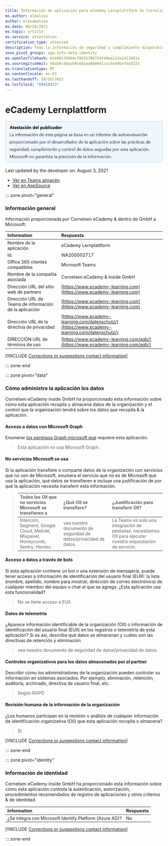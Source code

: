 ```yaml
---
title: Información de aplicación para eCademy Lernplattform de Cornelsen eCademy &amp; dentro de GmbH
ms.author: elmalova
author: elenamalova
ms.date: 08/20/2021
ms.topic: article
ms.service: attestation
certification_type: attested
description: Toda la información de seguridad y cumplimiento disponible para eCademy Lernplattform, sus directivas de tratamiento de datos, su información de catálogo de aplicaciones de Microsoft Cloud App Security e información de seguridad y cumplimiento en el registro CSA STAR.
zone_pivot_groups: app-info-data-identity
ms.openlocfilehash: 6149d1358d4cf0531386724f40ae112e2d13b81e
ms.sourcegitcommit: 9dab9c9dacb9c6daaa6b0041ccc8a49bafdad331
ms.translationtype: MT
ms.contentlocale: es-ES
ms.lasthandoff: 10/16/2021
ms.locfileid: "60410323"
---
```

# <a name="ecademy-lernplattform"></a>eCademy Lernplattform

<p></p>
<img alt="Publisher Attestation: The information on this page is based on a self-assessment report provided by the app developer on the security, compliance, and data handling practices followed by this app. Microsoft makes no guarantees regarding the accuracy of the information." src="../media/attested.png" width="650" />
<p>Last updated by the developer on: August 3, 2021</p>

* <a href="https://teams.microsoft.com/l/app/8b1066b0-59c2-4a7b-8ac6-f43edcfe5eef" target="_blank">Ver en Teams almacén</a>
* <a href="https://appsource.microsoft.com/product/office/WA200002717" target="_blank">Ver en AppSource</a>

::: zone pivot="general"

### <a name="general-information"></a>Información general

Información proporcionada por Cornelsen eCademy &amp; dentro de GmbH a Microsoft:

| **Information** | **Respuesta** |
|:----------------|:-------------|
| Nombre de la aplicación | eCademy Lernplattform |
| Id. | WA200002717 |
| Office 365 clientes compatibles | Microsoft Teams |
| Nombre de la compañía asociada | Cornelsen eCademy &amp; inside GmbH |
| Dirección URL del sitio web de partners | [https://www.ecademy-learning.com](https://www.ecademy-learning.com) |
| Dirección URL de Teams de información de la aplicación | [https://www.ecademy-learning.com](https://www.ecademy-learning.com) |
| Dirección URL de la directiva de privacidad | [https://www.ecademy-learning.com/datenschutz/](https://www.ecademy-learning.com/datenschutz/) |
| DIRECCIÓN URL de términos de uso | [https://www.ecademy-learning.com/agb/](https://www.ecademy-learning.com/agb/) |

 [!INCLUDE [Corrections or suggestions contact information](../includes/corrections-or-suggestions.md)]

::: zone-end

::: zone pivot="data"

### <a name="how-the-app-handles-data"></a>Cómo administra la aplicación los datos

Cornelsen eCademy inside GmbH ha proporcionado esta información sobre cómo esta aplicación recopila y almacena datos de la organización y el control que la organización tendrá sobre los datos que recopila &amp; la aplicación.

#### <a name="data-access-using-microsoft-graph"></a>Acceso a datos con Microsoft Graph

Enumerar [los permisos Graph microsoft que](https://docs.microsoft.com/graph/permissions-reference) requiere esta aplicación.

>Esta aplicación no usa Microsoft Graph.


#### <a name="non-microsoft-services-used"></a>No servicios Microsoft se usa

Si la aplicación transfiere o comparte datos de la organización con servicios que no son de Microsoft, enumera el servicio que no es de Microsoft que usa la aplicación, qué datos se transfieren e incluye una justificación de por qué la aplicación necesita transferir esta información.

>| **Todos los OII que no servicios Microsoft se transfieren a** |  **¿Qué OII se transfiere?** | **¿Justificación para transferir OII?** |
>|:-----------------------------------------------------|:------------------------------|:----------------------------------------|
>| Intercom, Segment, Google Cloud, MailJet, Mixpanel, Honeycomb, Sentry, Heroku | vea nuestro documento de seguridad de datos/privacidad de datos. | La Teams es solo una integración de pestañas, necesitamos OII para ejecutar nuestra orquestación de servicio. |

#### <a name="data-access-via-bots"></a>Acceso a datos a través de bots

Si esta aplicación contiene un bot o una extensión de mensajería, puede tener acceso a información de identificación del usuario final (EUII): la lista (nombre, apellido, nombre para mostrar, dirección de correo electrónico) de cualquier miembro del equipo o chat al que se agrega. ¿Esta aplicación usa esta funcionalidad?

>No se tiene acceso a EUII.


#### <a name="telemetry-data"></a>Datos de telemetría

¿Aparece información identificable de la organización (OII) o información de identificación del usuario final (EUII) en los registros o telemetría de esta aplicación? Si es así, describa qué datos se almacenan y cuáles son las directivas de retención y eliminación.

>vea nuestro documento de seguridad de datos/privacidad de datos.

#### <a name="organizational-controls-for-data-stored-by-partner"></a>Controles organizativos para los datos almacenados por el partner

Describir cómo los administradores de la organización pueden controlar su información en sistemas asociados. Por ejemplo, eliminación, retención, auditoría, archivado, directiva de usuario final, etc.

>Según RGPD

#### <a name="human-review-of-organizational-information"></a>Revisión humana de la información de la organización

¿Los humanos participan en la revisión o análisis de cualquier información de identificación organizativa (OII) que esta aplicación recopila o almacena?

>Sí

[!INCLUDE [Corrections or suggestions contact information](../includes/corrections-or-suggestions.md)]

::: zone-end


::: zone pivot="identity"

### <a name="identity-information"></a>Información de identidad

Cornelsen eCademy inside GmbH ha proporcionado esta información sobre cómo esta aplicación controla la autenticación, autorización, procedimientos recomendados de registro de aplicaciones y otros criterios &amp; de identidad.

| **Information** | **Respuesta** |
|:----------------|:-------------|
| ¿Se integra con Microsoft Identify Platform (Azure AD)?  | No |

[!INCLUDE [Corrections or suggestions contact information](../includes/corrections-or-suggestions.md)]

::: zone-end

